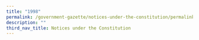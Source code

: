```yaml
---
title: "1998"
permalink: /government-gazette/notices-under-the-constitution/permalink/
description: ""
third_nav_title: Notices under the Constitution
---
```


